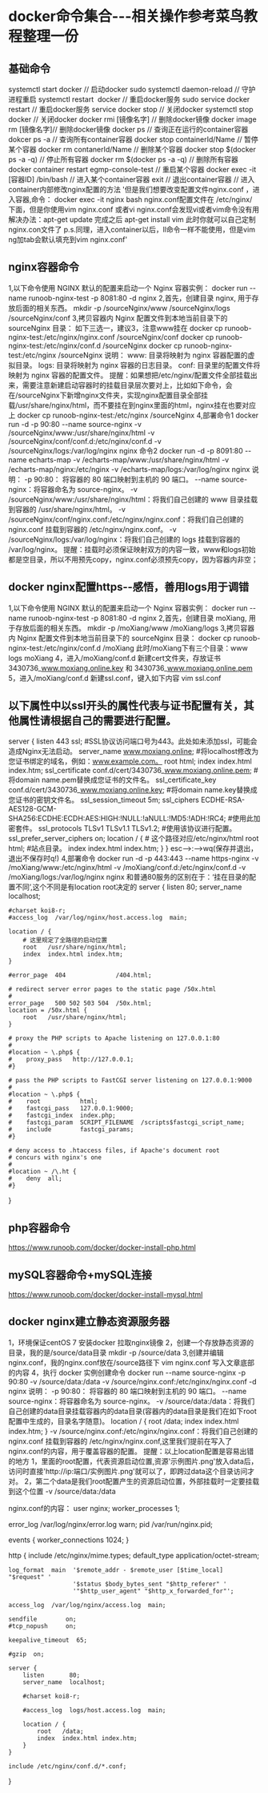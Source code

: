# docker命令集合---相关操作参考菜鸟教程整理一份

## 基础命令  

systemctl start docker // 启动docker
sudo systemctl daemon-reload // 守护进程重启
systemctl restart  docker // 重启docker服务
sudo service docker restart // 重启docker服务
service docker stop // 关闭docker
systemctl stop docker // 关闭docker
docker rmi [镜像名字] // 删除docker镜像
docker image rm [镜像名字]// 删除docker镜像
docker ps // 查询正在运行的container容器
dokcer ps -a // 查询所有container容器
docker stop containerId/Name // 暂停某个容器
docker rm contanerId/Name // 删除某个容器
docker stop $(docker ps -a -q) // 停止所有容器 
docker rm $(docker ps -a -q) // 删除所有容器
docker container restart egmp-console-test // 重启某个容器
docker exec -it [容器ID] /bin/bash // 进入某个container容器
exit // 退出container容器
// 进入container内部修改nginx配置的方法
'但是我们想要改变配置文件nginx.conf ，进入容器,命令：
docker exec -it nginx bash
nginx.conf配置文件在 /etc/nginx/ 下面，但是你使用vim nginx.conf 或者vi nginx.conf会发现vi或者vim命令没有用
解决办法：apt-get  update  完成之后 apt-get install vim
此时你就可以自己定制nginx.con文件了
p.s.同理，进入container以后，ll命令一样不能使用，但是vim ng加tab会默认填充到vim nginx.conf'

## nginx容器命令  

1,以下命令使用 NGINX 默认的配置来启动一个 Nginx 容器实例：
docker run --name runoob-nginx-test -p 8081:80 -d nginx
2,首先，创建目录 nginx, 用于存放后面的相关东西。
mkdir -p /sourceNginx/www /sourceNginx/logs /sourceNginx/conf
3,拷贝容器内 Nginx 配置文件到本地当前目录下的 sourceNginx 目录：
如下三选一，建议3，注意www挂在
docker cp runoob-nginx-test:/etc/nginx/nginx.conf /sourceNginx/conf
docker cp runoob-nginx-test:/etc/nginx/conf.d /sourceNginx
docker cp runoob-nginx-test:/etc/nginx /sourceNginx
说明：
 www: 目录将映射为 nginx 容器配置的虚拟目录。
 logs: 目录将映射为 nginx 容器的日志目录。
 conf: 目录里的配置文件将映射为 nginx 容器的配置文件。
提醒：如果想把/etc/nginx/配置文件全部挂载出来，需要注意新建启动容器时的挂载目录层次要对上，比如如下命令，会在/sourceNginx下新增nginx文件夹，实现nginx配置目录全部挂载/usr/share/nginx/html，而不要挂在到nginx里面的html，nginx挂在也要对应上
docker cp runoob-nginx-test:/etc/nginx /sourceNginx
4,部署命令1
docker run -d -p 90:80 --name source-nginx -v /sourceNginx/www:/usr/share/nginx/html -v /sourceNginx/conf/conf.d:/etc/nginx/conf.d -v /sourceNginx/logs:/var/log/nginx nginx
命令2
docker run -d -p 8091:80 --name echarts-map -v /echarts-map/www:/usr/share/nginx/html -v /echarts-map/nginx:/etc/nginx -v /echarts-map/logs:/var/log/nginx nginx
说明：
-p 90:80： 将容器的 80 端口映射到主机的 90 端口。
--name source-nginx：将容器命名为 source-nginx。
-v /sourceNginx/www:/usr/share/nginx/html：将我们自己创建的 www 目录挂载到容器的 /usr/share/nginx/html。
-v /sourceNginx/conf/nginx.conf:/etc/nginx/nginx.conf：将我们自己创建的 nginx.conf 挂载到容器的 /etc/nginx/nginx.conf。
-v /sourceNginx/logs:/var/log/nginx：将我们自己创建的 logs 挂载到容器的 /var/log/nginx。
提醒：挂载时必须保证映射双方的内容一致，www和logs初始都是空目录，所以不用预先copy，nginx.conf必须预先copy，因为容器内非空；

## docker nginx配置https--感悟，善用logs用于调错
1,以下命令使用 NGINX 默认的配置来启动一个 Nginx 容器实例：
docker run --name runoob-nginx-test -p 8081:80 -d nginx
2,首先，创建目录 moXiang, 用于存放后面的相关东西。
mkdir -p /moXiang/www /moXiang/logs
3,拷贝容器内 Nginx 配置文件到本地当前目录下的 sourceNginx 目录：
docker cp runoob-nginx-test:/etc/nginx/conf.d /moXiang
此时/moXiang下有三个目录：www logs moXiang
4，进入/moXiang/conf.d 新建cert文件夹，存放证书3430736_www.moxiang.online.key 和 3430736_www.moxiang.online.pem
5，进入/moXiang/conf.d 新建ssl.conf，键入如下内容
vim ssl.conf
## 以下属性中以ssl开头的属性代表与证书配置有关，其他属性请根据自己的需要进行配置。
server {
  listen 443 ssl;   #SSL协议访问端口号为443。此处如未添加ssl，可能会造成Nginx无法启动。
  server_name www.moxiang.online;  #将localhost修改为您证书绑定的域名，例如：www.example.com。
  root html;
  index index.html index.htm;
  ssl_certificate conf.d/cert/3430736_www.moxiang.online.pem;   #将domain name.pem替换成您证书的文件名。
  ssl_certificate_key conf.d/cert/3430736_www.moxiang.online.key;   #将domain name.key替换成您证书的密钥文件名。
  ssl_session_timeout 5m;
  ssl_ciphers ECDHE-RSA-AES128-GCM-SHA256:ECDHE:ECDH:AES:HIGH:!NULL:!aNULL:!MD5:!ADH:!RC4;  #使用此加密套件。
  ssl_protocols TLSv1 TLSv1.1 TLSv1.2;   #使用该协议进行配置。
  ssl_prefer_server_ciphers on;
  location / {
    # 这个路径对应/etc/nginx/html
    root html;   #站点目录。
    index index.html index.htm;
  }
}
esc-->:-->wq(保存并退出，退出不保存时q!)
4,部署命令
docker run -d -p 443:443 --name https-nginx -v /moXiang/www:/etc/nginx/html  -v /moXiang/conf.d:/etc/nginx/conf.d -v /moXiang/logs:/var/log/nginx nginx
和普通80服务的区别在于：‘挂在目录的配置不同’,这个不同是有location root决定的
server {
    listen       80;
    server_name  localhost;

    #charset koi8-r;
    #access_log  /var/log/nginx/host.access.log  main;

    location / {
        # 这里规定了全路径的启动位置
        root   /usr/share/nginx/html;
        index  index.html index.htm;
    }

    #error_page  404              /404.html;

    # redirect server error pages to the static page /50x.html
    #
    error_page   500 502 503 504  /50x.html;
    location = /50x.html {
        root   /usr/share/nginx/html;
    }

    # proxy the PHP scripts to Apache listening on 127.0.0.1:80
    #
    #location ~ \.php$ {
    #    proxy_pass   http://127.0.0.1;
    #}

    # pass the PHP scripts to FastCGI server listening on 127.0.0.1:9000
    #
    #location ~ \.php$ {
    #    root           html;
    #    fastcgi_pass   127.0.0.1:9000;
    #    fastcgi_index  index.php;
    #    fastcgi_param  SCRIPT_FILENAME  /scripts$fastcgi_script_name;
    #    include        fastcgi_params;
    #}

    # deny access to .htaccess files, if Apache's document root
    # concurs with nginx's one
    #
    #location ~ /\.ht {
    #    deny  all;
    #}
}


## php容器命令

https://www.runoob.com/docker/docker-install-php.html

## mySQL容器命令+mySQL连接

https://www.runoob.com/docker/docker-install-mysql.html

## docker nginx建立静态资源服务器  

1，环境保证centOS 7 安装docker 拉取nginx镜像
2，创建一个存放静态资源的目录，我的是/source/data目录
mkdir -p /source/data
3,创建并编辑nginx.conf，我的nginx.conf放在/source路径下
vim nginx.conf
写入文章底部的内容
4，执行 docker 实例创建命令
docker run --name source-nginx -p 90:80 -v /source/data:/data -v /source/nginx.conf:/etc/nginx/nginx.conf -d nginx
说明：
-p 90:80： 将容器的 80 端口映射到主机的 90 端口。
--name source-nginx：将容器命名为 source-nginx。
-v /source/data:/data：将我们自己创建的data目录挂载容器内的data目录(容器内的data目录是我们在如下root配置中生成的，目录名字随意)。
    location / {
        root   /data;
        index  index.html index.htm;
    }
-v /source/nginx.conf:/etc/nginx/nginx.conf：将我们自己创建的 nginx.conf 挂载到容器的 /etc/nginx/nginx.conf,这里我们提前在写入了nginx.conf的内容，用于覆盖容器的配置。
提醒：以上location配置是容易出错的地方
1，里面的root配置，代表资源启动位置,资源'示例图片.png'放入data后，访问时直接'http://ip:端口/实例图片.png'就可以了，即跨过data这个目录访问才对。
2，第二个data是我们root配置产生的资源启动位置，外部挂载时一定要挂载到这个位置
-v /source/data:/data

nginx.conf的内容：
user  nginx;
worker_processes  1;

error_log  /var/log/nginx/error.log warn;
pid        /var/run/nginx.pid;

events {
    worker_connections  1024;
}

http {
    include       /etc/nginx/mime.types;
    default_type  application/octet-stream;

    log_format  main  '$remote_addr - $remote_user [$time_local] "$request" '
                      '$status $body_bytes_sent "$http_referer" '
                      '"$http_user_agent" "$http_x_forwarded_for"';

    access_log  /var/log/nginx/access.log  main;

    sendfile        on;
    #tcp_nopush     on;

    keepalive_timeout  65;

    #gzip  on;

    server {
        listen       80;
        server_name  localhost;

        #charset koi8-r;

        #access_log  logs/host.access.log  main;

        location / {
            root   /data;
            index  index.html index.htm;
        }
    }

    include /etc/nginx/conf.d/*.conf;
}

